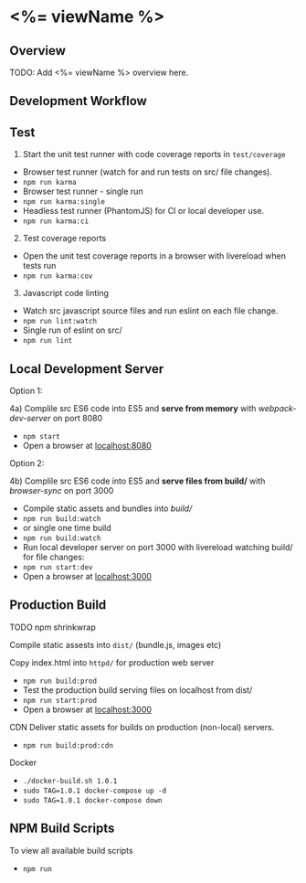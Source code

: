 # <%= viewName %>

## Overview

TODO: Add <%= viewName %> overview here.

## Development Workflow

## Test

1) Start the unit test runner with code coverage reports in `test/coverage`

- Browser test runner (watch for and run tests on src/ file changes).
- `npm run karma`
- Browser test runner - single run
- `npm run karma:single`
- Headless test runner (PhantomJS) for CI or local developer use.
- `npm run karma:ci`

2) Test coverage reports

- Open the unit test coverage reports in a browser with livereload when tests run
- `npm run karma:cov`

3) Javascript code linting

- Watch src javascript source files and run eslint on each file change.
- `npm run lint:watch`
- Single run of eslint on src/
- `npm run lint`

## Local Development Server

Option 1:

4a) Complile src ES6 code into ES5 and **serve from memory** with *webpack-dev-server* on port 8080

- `npm start`
- Open a browser at [localhost:8080](http://localhost:8080)

Option 2:

4b) Complile src ES6 code into ES5 and **serve files from build/** with *browser-sync* on port 3000

- Compile static assets and bundles into *build/*
- `npm run build:watch`
- or single one time build
- `npm run build:watch`
- Run local developer server on port 3000 with livereload watching build/ for file changes:
- `npm run start:dev`
- Open a browser at [localhost:3000](http://localhost:3000)

## Production Build

TODO npm shrinkwrap

Compile static assests into `dist/` (bundle.js, images etc)

Copy index.html into `httpd/` for production web server

- `npm run build:prod`
- Test the production build serving files on localhost from dist/
- `npm run start:prod`
- Open a browser at [localhost:3000](http://localhost:3000)

CDN Deliver static assets for builds on production (non-local) servers.

- `npm run build:prod:cdn`

Docker

- `./docker-build.sh 1.0.1`
- `sudo TAG=1.0.1 docker-compose up -d`
- `sudo TAG=1.0.1 docker-compose down`

## NPM Build Scripts

To view all available build scripts

- `npm run`
